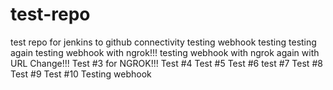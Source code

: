 # test-repo
test repo for jenkins to github connectivity
testing webhook
testing
testing again
testing webhook with ngrok!!!
testing webhook with ngrok again with URL Change!!!
Test #3 for NGROK!!!
Test #4
Test #5
Test #6
test #7
Test #8
Test #9
Test #10
Testing webhook
